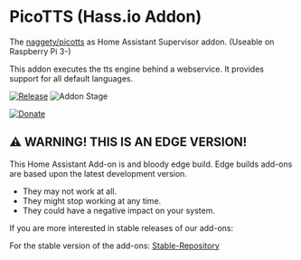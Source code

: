 # PicoTTS (Hass.io Addon)

The [naggety/picotts](https://github.com/naggety/picotts) as Home Assistant Supervisor addon. (Useable on Raspberry Pi 3-)

This addon executes the tts engine behind a webservice. It provides support for all default languages.

[![Release][release-badge]][release]
![Addon Stage][stage-badge]

[![Donate][donation-badge]][donation-url]

## ⚠ WARNING! THIS IS AN EDGE VERSION!

This Home Assistant Add-on is and bloody edge build.
Edge builds add-ons are based upon the latest development version.

- They may not work at all.
- They might stop working at any time.
- They could have a negative impact on your system.

If you are more interested in stable releases of our add-ons:

For the stable version of the add-ons: [Stable-Repository]

[stage-badge]: https://img.shields.io/badge/Addon%20stage-stable-green.svg

[release-badge]: https://img.shields.io/badge/version-v1.6.1-blue.svg
[release]: https://github.com/Poeschl-HomeAssistant-Addons/picotts/tree/v1.6.1

[donation-badge]: https://img.shields.io/badge/Buy%20me%20a%20coffee-%23d32f2f?logo=buy-me-a-coffee&style=for-the-badge&logoColor=white
[donation-url]: https://www.buymeacoffee.com/Poeschl

[Stable-Repository]: https://github.com/Poeschl-HomeAssistant-Addons/repository
